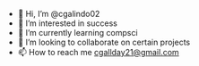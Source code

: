 - 👋 Hi, I’m @cgalindo02
- 👀 I’m interested in success
- 🌱 I’m currently learning compsci
- 💞️ I’m looking to collaborate on certain projects
- 📫 How to reach me cgallday21@gmail.com

<!---
cgalindo02/cgalindo02 is a ✨ special ✨ repository because its `README.md` (this file) appears on your GitHub profile.
You can click the Preview link to take a look at your changes.
--->
